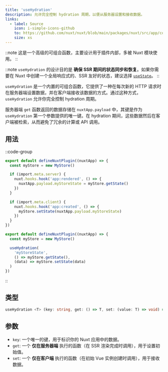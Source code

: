 ```yaml
---
title: 'useHydration'
description: 允许完全控制 hydration 周期，以便从服务器设置和接收数据。
links:
  - label: Source
    icon: i-simple-icons-github
    to: https://github.com/nuxt/nuxt/blob/main/packages/nuxt/src/app/composables/hydrate.ts
    size: xs
---
```


::note
这是一个高级的可组合函数，主要设计用于插件内部，多被 Nuxt 模块使用。
::

::note
`useHydration` 的设计目的是 **确保 SSR 期间的状态同步和恢复**。如果你需要在 Nuxt 中创建一个全局响应式的、SSR 友好的状态，建议选择 [`useState`](/docs/api/composables/use-state)。
::

`useHydration` 是一个内置的可组合函数，它提供了一种在每次新的 HTTP 请求时在服务器端设置数据，并在客户端接收该数据的方式。通过这种方式，`useHydration` 允许你完全控制 hydration 周期。

服务器端 `get` 函数返回的数据存储在 `nuxtApp.payload` 中，其键是作为 `useHydration` 第一个参数提供的唯一键。在 hydration 期间，这些数据然后在客户端被检索，从而避免了冗余的计算或 API 调用。

## 用法

::code-group

```ts [Without useHydration]
export default defineNuxtPlugin((nuxtApp) => {
  const myStore = new MyStore()

  if (import.meta.server) {
    nuxt.hooks.hook('app:rendered', () => {
      nuxtApp.payload.myStoreState = myStore.getState()
    })
  }

  if (import.meta.client) {
    nuxt.hooks.hook('app:created', () => {
      myStore.setState(nuxtApp.payload.myStoreState)
    })
  }
})
```

```ts [With useHydration]
export default defineNuxtPlugin((nuxtApp) => {
  const myStore = new MyStore()

  useHydration(
    'myStoreState', 
    () => myStore.getState(), 
    (data) => myStore.setState(data)
  )
})
```
::

## 类型

```ts [signature]
useHydration <T> (key: string, get: () => T, set: (value: T) => void) => void
```

## 参数

- `key`: 一个唯一的键，用于标识你的 Nuxt 应用中的数据。
- `get`: 一个 **仅在服务器端** 执行的函数（在 SSR 渲染完成时调用），用于设置初始值。
- `set`: 一个 **仅在客户端** 执行的函数（在初始 Vue 实例创建时调用），用于接收数据。

